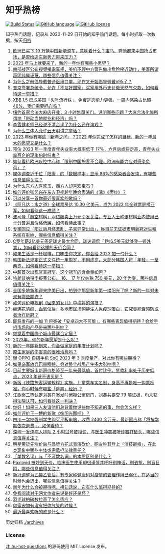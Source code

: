 # 知乎热榜
[![Build Status](https://github.com/ToWeLong/zhihu-hot-questions/workflows/CI/badge.svg)](https://github.com/ToWeLong/zhihu-hot-questions/actions)
[![GitHub language](https://img.shields.io/badge/language-golang-orange.svg)](https://golang.org/)
[![GitHub license](https://img.shields.io/github/license/ToWeLong/zhihu-hot-questions)](https://github.com/ToWeLong/zhihu-hot-questions/blob/main/LICENSE)

知乎热门话题，记录从 2020-11-29 日开始的知乎热门话题。每小时抓取一次数据，按天[归档](./archives)

<!-- BEGIN -->

1. [欧洲已买下 19 万辆中国新能源车，意味着什么？宝马、奔驰都来中国抢占市场，是否给造车新势力带来压力？](https://www.zhihu.com/question/575694123)
1. [2023 年马上就要来了，新的一年你有哪些小愿望？](https://www.zhihu.com/question/575798971)
1. [南部战区公布视频揭露真相，美机不顾中方警告做出危险接近动作，美军所谓声明纯属诬蔑，哪些信息值得关注？](https://www.zhihu.com/question/575934192)
1. [为什么之前倡导戴普通医用口罩，现在又开始倡导佩戴n95了？](https://www.zhihu.com/question/574541319)
1. [普京签署总统令，允许「不友好国家」买家用外币支付俄天然气欠款，如何看待这一举措？](https://www.zhihu.com/question/575808753)
1. [XBB.1.5 已成美国「头号流行株」，免疫逃逸能力更强，一周内感染占比超 40%，我们需要担心吗？](https://www.zhihu.com/question/575945757)
1. [纽约首家合法大麻店开业，3 小时售罄关门，说明哪些问题？大麻合法化能所谓地「带动当地就业和经济」吗？](https://www.zhihu.com/question/575918075)
1. [李雪健老师已经说不清台词了为什么还在演戏？](https://www.zhihu.com/question/525555469)
1. [为什么三体人允许云天明讲完童话？](https://www.zhihu.com/question/48748559)
1. [2023 年你有哪些「新年之问」？2022 年你完成了怎样的目标，新的一年最大的愿望又是什么？](https://www.zhihu.com/question/574092653)
1. [预估 2023 年一季度青年失业率大概率低于 17%，六月后或将走高，青年失业率高企的现象何时结束？](https://www.zhihu.com/question/575909873)
1. [如何看待欧洲疾控中心称「限制中国旅客不合理，欧洲有能力应对感染负荷」？](https://www.zhihu.com/question/575642924)
1. [媒体调查近千位「阳康」的「数据样本」显示 86%的感染者会发烧，有哪些信息值得关注？](https://www.zhihu.com/question/576011553)
1. [为什么东方人喜欢玉，西方人却喜欢宝石？](https://www.zhihu.com/question/573935966)
1. [如何评价张艺兴在东方卫视跨年晚会表演的《沸》《面纱》？](https://www.zhihu.com/question/575926427)
1. [可以分享一首你最近很喜欢的歌吗？](https://www.zhihu.com/question/575983405)
1. [《阿凡达：水之道》全球票房达 10.30 亿美元，成为 2022 年全球票房榜亚军，如何看待这一成绩？](https://www.zhihu.com/question/575478889)
1. [波司登「航空材料」羽绒服卖上万元引发关注，专业人士称该材料业内使用已十分普遍且价格低廉，如何看待此事？](https://www.zhihu.com/question/575841298)
1. [专家回应「阳过后月经紊乱、子宫异常出血」，称目前无证据表明新冠对生殖系统有影响，哪些信息值得关注？](https://www.zhihu.com/question/575916484)
1. [C罗年薪2亿美元签足球史最大合同，球迷调侃「1秒6.5美元就够我一顿外卖」，如何看待这样的天价合同？](https://www.zhihu.com/question/575820941)
1. [如果生活是一杯咖啡，口味由你决定，你会给 2023 加一勺什么？](https://www.zhihu.com/question/575505039)
1. [韩国新法规定正式文件统一用周岁，不用虚岁，大部分韩国人将「年轻」一至两岁，如何看待这一举措？](https://www.zhihu.com/question/575037927)
1. [中超首次出现官宣冠军，这个冠军的含金量如何？](https://www.zhihu.com/question/575455319)
1. [特朗普纳税申报表公布， 16、 17 年仅纳税 750 美元，20 年为零，哪些信息值得关注？](https://www.zhihu.com/question/575738562)
1. [全国多地新年迎来绝美日出，拍到你那里新年第一缕阳光了吗？新的一年对未来有哪些期许？](https://www.zhihu.com/question/576005475)
1. [如何评价电视剧《回来的女儿》中梅婷的演技？](https://www.zhihu.com/question/574356718)
1. [继连花清瘟、血氧仪后，多地市民求购静注人免疫球蛋白，它究竟能否预防或者治疗新冠？](https://www.zhihu.com/question/575676459)
1. [即将发布的一加 11 将突破「安卓四大不可能」，有哪些表现值得期待？会给手机市场和产品带来哪些影响？](https://www.zhihu.com/question/575711854)
1. [你觉着中国哪个城市最适合定居？](https://www.zhihu.com/question/372660789)
1. [2023年，你的新年愿望是什么呢？](https://www.zhihu.com/question/575906530)
1. [新的一年即将到来，你会做家庭的年度计划吗？](https://www.zhihu.com/question/572109305)
1. [原生家庭的伤害真的很难治愈吗？](https://www.zhihu.com/question/566485326)
1. [曝 OPPO 自研手机 SoC 2023 年 3 季度量产，对此你有哪些期待？](https://www.zhihu.com/question/575729186)
1. [如果乌军放弃巴赫穆特，会对整个战局产生多大影响呢？](https://www.zhihu.com/question/574660993)
1. [目前主要城市新房价格降至一年来最低值，首付比例、贷款利率处于历史低点，2023 年该不该买房？](https://www.zhihu.com/question/575905606)
1. [新版《铁路旅客运输规程》实施，儿童乘车实名制，身高不再是唯一购票标准，你小时候有哪些「逃票」经历 ？](https://www.zhihu.com/question/573776647)
1. [江歌案二审认定刘鑫在案发时闭锁公寓房门，刘鑫共提交 79 项证据，均未获得法院认可，如何看待这一判决？](https://www.zhihu.com/question/575648397)
1. [你好！如果三人友谊他们总背着你说些你不知道的事，你会怎么样？](https://www.zhihu.com/question/575849713)
1. [如何评价王一博的新歌《像阳光那样》？](https://www.zhihu.com/question/575720436)
1. [四川一学校强制学生购买平板电脑，收费 2400 余万元，最新回应称「将按学期依次退费 」，如何看待？](https://www.zhihu.com/question/575044959)
1. [深圳一发烧病人排队 2 小时过号被拒诊，与医生冲突被听诊器打破头，哪些信息值得关注？](https://www.zhihu.com/question/575712214)
1. [明星带货先涨价后与品牌方花式表演砍价，网友称其登上「演技巅峰」，在此类现象中哪些主体或需承担法律责任？](https://www.zhihu.com/question/575644395)
1. [「单数名词」与「不可数名词」的本质区别是什么？](https://www.zhihu.com/question/574490254)
1. [Paxlovid 被炒到天价，临床医生使用却很谨慎并呼吁别神话，别去抢，别盲目囤，哪些信息值得关注？](https://www.zhihu.com/question/575935592)
1. [新冠调整为乙类乙管后，有专家称健康码对疫情的管理作用已弱化，在适当的时候也会退出，哪些信息值得关注？](https://www.zhihu.com/question/575908027)
1. [新年为什么会被期待呢，换句话说，它有什么值得期待的?](https://www.zhihu.com/question/573157101)
1. [免费阅读对于网文作者来说是好还是坏？](https://www.zhihu.com/question/324496987)
1. [羽毛球拍磅数拉高了怎么适应？](https://www.zhihu.com/question/565549108)
1. [你家宠物有没有把你气笑的时候？](https://www.zhihu.com/question/567809452)
1. [最近最喜欢听的歌是什么？](https://www.zhihu.com/question/575914441)

<!-- END -->

历史归档 [./archives](./archives)


### License
[zhihu-hot-questions](https://github.com/towelong/zhihu-hot-questions) 的源码使用 MIT License 发布。